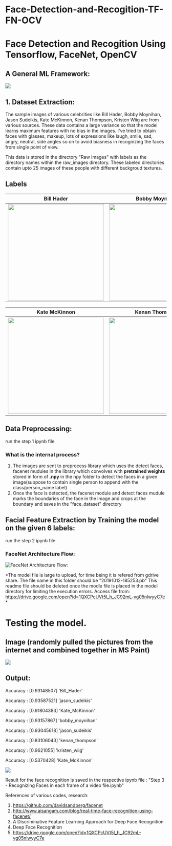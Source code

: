 # Face-Detection-and-Recogition-TF-FN-OCV

# Face Detection and Recogition Using Tensorflow, FaceNet, OpenCV

## A General ML Framework:
![](https://github.com/E-B-Manohar/Black-Hole-Source/blob/master/Images/References/DS/a%20general%20ml%20model.png)

## 1. Dataset Extraction:
The sample images of various celebrities like Bill Hader, Bobby Moynihan, Jason Sudeikis, Kate McKinnon, Kenan Thompson, Kristen Wiig are from various sources. These data contains a large variance so that the model learns maximum features with no bias in the images. I've tried to obtain faces with glasses, makeup, lots of expressions like laugh, smile, sad, angry, neutral, side angles so on to avoid biasness in recognizing the faces from single point of view.

This data is stored in the directory "Raw Images" with labels as the directory names within the raw_images directory.
These labeled directories contain upto 25 images of these people with different backgroud textures.

## Labels

Bill Hader            |  Bobby Moynihan   |  Jason Sudeikis
:-------------------------:|:-------------------------:|:-------------------------:
<img src="https://github.com/E-B-Manohar/Face-Detection-and-Recogition-TF-FN-OCV/blob/master/raw_images/Bill_Hader/00007.jpg" height="300" width="300">  |  <img src="https://github.com/E-B-Manohar/Face-Detection-and-Recogition-TF-FN-OCV/blob/master/raw_images/bobby_moynihan/00025.jpg" height="300" width="300">|  <img src="https://github.com/E-B-Manohar/Face-Detection-and-Recogition-TF-FN-OCV/blob/master/raw_images/jason_sudeikis/00024.jpg" height="300" width="300">


Kate McKinnon           |  Kenan Thompson   |  Kristen Wiig
:-------------------------:|:-------------------------:|:-------------------------:
<img src="https://github.com/E-B-Manohar/Face-Detection-and-Recogition-TF-FN-OCV/blob/master/raw_images/Kate_McKinnon/00007.jpg" height="300" width="300">  |  <img src="https://github.com/E-B-Manohar/Face-Detection-and-Recogition-TF-FN-OCV/blob/master/raw_images/kenan_thompson/00018.jpg" height="300" width="300">|  <img src="https://github.com/E-B-Manohar/Face-Detection-and-Recogition-TF-FN-OCV/blob/master/raw_images/kristen_wiig/00012.jpg" height="300" width="300">


## Data Preprocessing:
run the step 1 ipynb file
### What is the internal process?
1. The images are sent to preprocess library which uses the detect faces, facenet mudules in the library which convolves with **pretrained weights** stored in form of **.npy** in the npy folder to detect the faces in a given image(suppose to contain single person to append with the class/person_name label)
2. Once the face is detected, the facenet module and detect faces mudule marks the boundaries of the face in the image and crops at the boundary and saves in the "face_dataset" directory


## Facial Feature Extraction by Training the model on the given 6 labels:
run the step 2 ipynb file
###  FaceNet Architecture Flow:
![FaceNet Architecture Flow:](https://github.com/E-B-Manohar/Object-Classification-with-Keras-using-Transfer-Learning/blob/master/FaceNet_Archicecture.PNG)

*The model file is large to upload, for time being it is refered from gdrive share. The file name in this folder should be "20191012-185253.pb" This readme file should be deleted once the modle file is placed in the model directory for limiting the execution errors.
Access file from: https://drive.google.com/open?id=1QXCPcUVt5l_h_JC92mL-vg05nlwyyC7e 
*

# Testing the model.
## Image (randomly pulled the pictures from the internet and combined together in MS Paint)
![](https://github.com/E-B-Manohar/Face-Detection-and-Recogition-TF-FN-OCV/blob/master/example_02.jpg)

## Output:

Accuracy : [0.93148507] 'Bill_Hader'

Accuracy : [0.93587521] 'jason_sudeikis'

Accuracy : [0.91804383] 'Kate_McKinnon'

Accuracy : [0.93157867] 'bobby_moynihan'

Accuracy : [0.93045618] 'jason_sudeikis'

Accuracy : [0.83106043] 'kenan_thompson'

Accuracy : [0.9621055]  'kristen_wiig'

Accuracy : [0.5370428]  'Kate_McKinnon'

![](https://github.com/E-B-Manohar/Face-Detection-and-Recogition-TF-FN-OCV/blob/master/example_02(Result).JPG)



Result for the face recognition is saved in the respective ipynb file : "Step 3 - Recognizing Faces in each frame of a video file.ipynb"



References of various codes, research:
1. https://github.com/davidsandberg/facenet
2. http://www.aisangam.com/blog/real-time-face-recognition-using-facenet/
3. A Discriminative Feature Learning Approach for Deep Face Recognition
4. Deep Face Recognition
5. https://drive.google.com/open?id=1QXCPcUVt5l_h_JC92mL-vg05nlwyyC7e
